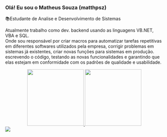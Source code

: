 ### Olá! Eu sou o Matheus Souza (matthpsz)

📚Estudante de Analise e Desenvolvimento de Sistemas

Atualmente trabalho como dev. backend usando as linguagens VB.NET, VBA e SQL.<br>
Onde sou responsável por criar macros para automatizar tarefas repetitivas em diferentes softwares utilizados pela empresa, corrigir problemas em sistemas já existentes, criar novas funções para sistemas em produção.
escrevendo o código, testando as novas funcionalidades e garantindo que elas estejam em conformidade com os padrões de qualidade e usabilidade.

<div align="center">
  <a href="https://github.com/Matthpsz">
  <img height="180em" src="https://github-readme-stats.vercel.app/api?username=matthpsz&show_icons=true&theme=dark&include_all_commits=true&count_private=true"/>
  <img height="180em" src="https://github-readme-stats.vercel.app/api/top-langs/?username=matthpsz&layout=compact&langs_count=7&theme=dark"/>
</div>
  
    
<div>  
<a href="https://www.linkedin.com/in/matheus-pinheiro-de-souza-14886b18b" target="_blank"><img src="https://img.shields.io/badge/-LinkedIn-%230077B5?style=for-the-badge&logo=linkedin&logoColor=white" target="_blank"></a> 
</div>   
